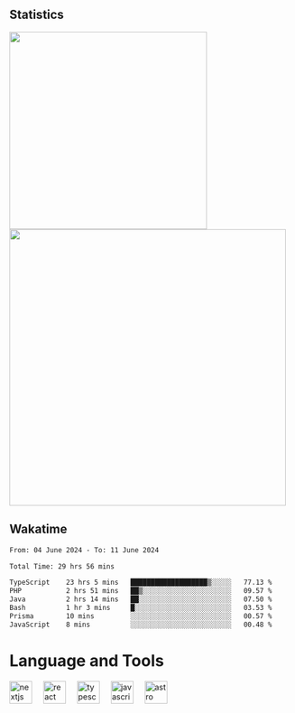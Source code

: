 



## Statistics

<div>
  
  <img src="https://github-readme-stats.vercel.app/api/top-langs/?username=SaukiFutaki&theme=vue-dark&show_icons=true&hide_border=true&layout=compact" width="350">
  <img src="https://github-readme-streak-stats.herokuapp.com/?user=SaukiFutaki&theme=vue-dark&hide_border=true" width="490">
</div>



## Wakatime

<!--START_SECTION:waka-->

```txt
From: 04 June 2024 - To: 11 June 2024

Total Time: 29 hrs 56 mins

TypeScript    23 hrs 5 mins   ███████████████████▒░░░░░   77.13 %
PHP           2 hrs 51 mins   ██▒░░░░░░░░░░░░░░░░░░░░░░   09.57 %
Java          2 hrs 14 mins   ██░░░░░░░░░░░░░░░░░░░░░░░   07.50 %
Bash          1 hr 3 mins     █░░░░░░░░░░░░░░░░░░░░░░░░   03.53 %
Prisma        10 mins         ░░░░░░░░░░░░░░░░░░░░░░░░░   00.57 %
JavaScript    8 mins          ░░░░░░░░░░░░░░░░░░░░░░░░░   00.48 %
```

<!--END_SECTION:waka-->

</div>

# Language and Tools

<div align="left">

  <img src="https://img.shields.io/badge/Next.js-000000?logo=nextdotjs&logoColor=white&style=for-the-badge" height="40" alt="nextjs logo"  />
  <img width="12" />
  <img src="https://img.shields.io/badge/React-61DAFB?logo=react&logoColor=black&style=for-the-badge" height="40" alt="react logo"  />
  <img width="12" />
  <img src="https://img.shields.io/badge/TypeScript-3178C6?logo=typescript&logoColor=white&style=for-the-badge" height="40" alt="typescript logo"  />
  <img width="12" />


  <img src="https://img.shields.io/badge/JavaScript-F7DF1E?logo=javascript&logoColor=black&style=for-the-badge" height="40" alt="javascript logo"  />
     <img width="12" />
    <img src="https://img.shields.io/badge/Astro-FF5D01?logo=astro&logoColor=black&style=for-the-badge" height="40" alt="astro logo"  />
</div>




